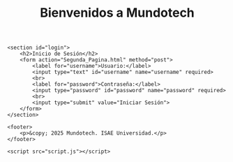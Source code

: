 <!DOCTYPE html>
<html lang="es">
<head>
    <meta charset="UTF-8">
    <meta name="viewport" content="width=device-width, initial-scale=1.0">
    <title>Venta de Equipos Tecnológicos</title>
    <link rel="stylesheet" href="Estilo2.css">
</head>
<body>
    <header>
        <h1>Bienvenidos a Mundotech</h1>
    </header>

    <section id="login">
        <h2>Inicio de Sesión</h2>
        <form action="Segunda_Pagina.html" method="post">
            <label for="username">Usuario:</label>
            <input type="text" id="username" name="username" required>
            <br>
            <label for="password">Contraseña:</label>
            <input type="password" id="password" name="password" required>
            <br>
            <input type="submit" value="Iniciar Sesión">
        </form>
    </section>

    <footer>
        <p>&copy; 2025 Mundotech. ISAE Universidad.</p>
    </footer>

    <script src="script.js"></script>
</body>
</html>

